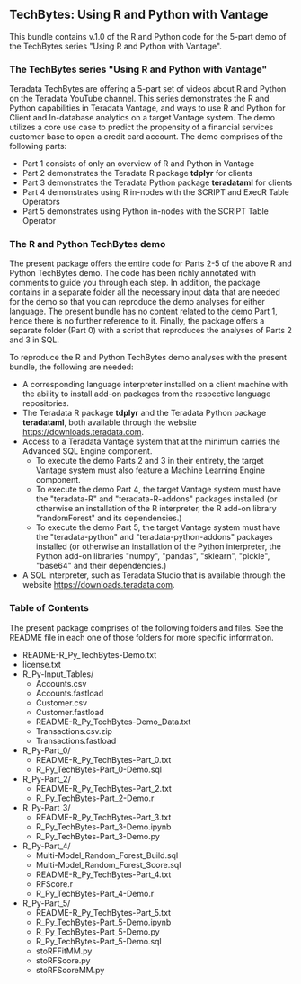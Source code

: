 ## TechBytes: Using R and Python with Vantage

This bundle contains v.1.0 of the R and Python code for the 5-part demo of the TechBytes series "Using R and Python with Vantage".

### The TechBytes series "Using R and Python with Vantage"

Teradata TechBytes are offering a 5-part set of videos about R and Python on the Teradata YouTube channel. This series demonstrates the R and Python capabilities in Teradata Vantage, and ways to use R and Python for Client and In-database analytics on a target Vantage system. The demo utilizes a core use case to predict the propensity of a financial services customer base to open a credit card account. The demo comprises of
the following parts:

* Part 1 consists of only an overview of R and Python in Vantage
* Part 2 demonstrates the Teradata R package **tdplyr** for clients
* Part 3 demonstrates the Teradata Python package **teradataml** for clients
* Part 4 demonstrates using R in-nodes with the SCRIPT and ExecR Table Operators
* Part 5 demonstrates using Python in-nodes with the SCRIPT Table Operator

### The R and Python TechBytes demo

The present package offers the entire code for Parts 2-5 of the above R and Python TechBytes demo. The code has been richly annotated with comments to guide you through each step. In addition, the package contains in a separate folder all the necessary input data that are needed for the demo so that you can reproduce the demo analyses for either language. The present bundle has no content related to the demo Part 1, hence there is no further reference to it. Finally, the package offers a separate folder (Part 0) with a script that reproduces the analyses of Parts 2 and 3 in SQL.

To reproduce the R and Python TechBytes demo analyses with the present bundle, the following are needed:

* A corresponding language interpreter installed on a client machine with the ability to install add-on packages from the respective language repositories.
* The Teradata R package **tdplyr** and the Teradata Python package **teradataml**, both available through the website https://downloads.teradata.com.
* Access to a Teradata Vantage system that at the minimum carries the Advanced SQL Engine component.
    + To execute the demo Parts 2 and 3 in their entirety, the target Vantage system must also feature a Machine Learning Engine component.
    + To execute the demo Part 4, the target Vantage system must have the "teradata-R" and "teradata-R-addons" packages installed (or otherwise an installation of the R interpreter, the R add-on library "randomForest" and its dependencies.)
    + To execute the demo Part 5, the target Vantage system must have the "teradata-python" and "teradata-python-addons" packages installed (or otherwise an installation of the Python interpreter, the Python add-on libraries "numpy", "pandas", "sklearn", "pickle", "base64" and their dependencies.)
* A SQL interpreter, such as Teradata Studio that is available through the website https://downloads.teradata.com.

### Table of Contents

The present package comprises of the following folders and files. See the README file in each one of those folders for more specific information.

* README-R_Py_TechBytes-Demo.txt
* license.txt
* R_Py-Input_Tables/
    + Accounts.csv
    + Accounts.fastload
    + Customer.csv
    + Customer.fastload
    + README-R_Py_TechBytes-Demo_Data.txt
    + Transactions.csv.zip
    + Transactions.fastload
* R_Py-Part_0/
    + README-R_Py_TechBytes-Part_0.txt
    + R_Py_TechBytes-Part_0-Demo.sql
* R_Py-Part_2/
    + README-R_Py_TechBytes-Part_2.txt
    + R_Py_TechBytes-Part_2-Demo.r
* R_Py-Part_3/
    + README-R_Py_TechBytes-Part_3.txt
    + R_Py_TechBytes-Part_3-Demo.ipynb
    + R_Py_TechBytes-Part_3-Demo.py
* R_Py-Part_4/
    + Multi-Model_Random_Forest_Build.sql
    + Multi-Model_Random_Forest_Score.sql
    + README-R_Py_TechBytes-Part_4.txt
    + RFScore.r
    + R_Py_TechBytes-Part_4-Demo.r
* R_Py-Part_5/
    + README-R_Py_TechBytes-Part_5.txt
    + R_Py_TechBytes-Part_5-Demo.ipynb
    + R_Py_TechBytes-Part_5-Demo.py
    + R_Py_TechBytes-Part_5-Demo.sql
    + stoRFFitMM.py
    + stoRFScore.py
    + stoRFScoreMM.py
